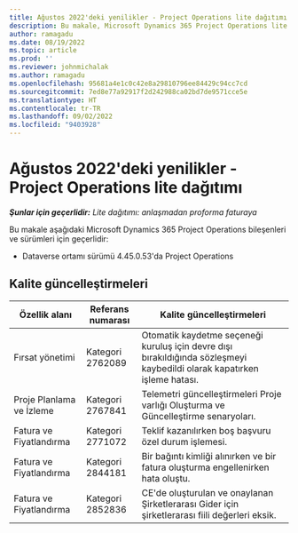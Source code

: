 ```yaml
---
title: Ağustos 2022'deki yenilikler - Project Operations lite dağıtımı
description: Bu makale, Microsoft Dynamics 365 Project Operations lite dağıtımının Ağustos 2022 sürümünde kullanılabilen kalite güncelleştirmeleri hakkında bilgi sağlar.
author: ramagadu
ms.date: 08/19/2022
ms.topic: article
ms.prod: ''
ms.reviewer: johnmichalak
ms.author: ramagadu
ms.openlocfilehash: 95681a4e1c0c42e8a29810796ee84429c94cc7cd
ms.sourcegitcommit: 7ed8e77a92917f2d242988ca02bd7de9571cce5e
ms.translationtype: HT
ms.contentlocale: tr-TR
ms.lasthandoff: 09/02/2022
ms.locfileid: "9403928"
---
```

# <a name="whats-new-august-2022---project-operations-lite-deployment"></a>Ağustos 2022'deki yenilikler - Project Operations lite dağıtımı

_**Şunlar için geçerlidir:** Lite dağıtımı: anlaşmadan proforma faturaya_

Bu makale aşağıdaki Microsoft Dynamics 365 Project Operations bileşenleri ve sürümleri için geçerlidir:

- Dataverse ortamı sürümü 4.45.0.53'da Project Operations

## <a name="quality-updates"></a>Kalite güncelleştirmeleri

| Özellik alanı | Referans numarası | Kalite güncelleştirmeleri |
| --- | --- | --- |
| Fırsat yönetimi | Kategori 2762089 | Otomatik kaydetme seçeneği kuruluş için devre dışı bırakıldığında sözleşmeyi kaybedildi olarak kapatırken işleme hatası.|
|Proje Planlama ve İzleme | Kategori 2767841 | Telemetri güncelleştirmeleri Proje varlığı Oluşturma ve Güncelleştirme senaryoları.|
|Fatura ve Fiyatlandırma | Kategori 2771072 | Teklif kazanılırken boş başvuru özel durum işlemesi.|
|Fatura ve Fiyatlandırma | Kategori 2844181 |Bir bağıntı kimliği alınırken ve bir fatura oluşturma engellenirken hata oluştu.|
|Fatura ve Fiyatlandırma | Kategori 2852836 | CE'de oluşturulan ve onaylanan Şirketlerarası Gider için şirketlerarası fiili değerleri eksik.|
